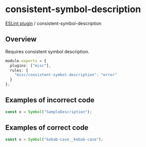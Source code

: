 # consistent-symbol-description

[ESLint plugin](https://ilyub.github.io/eslint-plugin-misc/) / consistent-symbol-description

## Overview

Requires consistent symbol description.

```ts
module.exports = {
  plugins: ["misc"],
  rules: {
    "misc/consistent-symbol-description": "error"
  }
};
```

## Examples of incorrect code

```ts
const x = Symbol("SampleDescription");
```

## Examples of correct code

```ts
const x = Symbol("kebab-case__kebab-case");
```